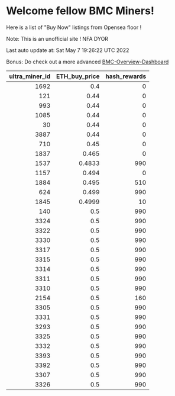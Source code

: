 # Welcome fellow BMC Miners!
Here is a list of "Buy Now" listings from Opensea floor !

Note: This is an unofficial site ! NFA DYOR

Last auto update at: Sat May  7 19:26:22 UTC 2022

Bonus: Do check out a more advanced [BMC-Overview-Dashboard](https://dune.com/defifunk/BMC-Overview-Dashboard)


|   ultra_miner_id |   ETH_buy_price |   hash_rewards |
|-----------------:|----------------:|---------------:|
|             1692 |          0.4    |              0 |
|              121 |          0.44   |              0 |
|              993 |          0.44   |              0 |
|             1085 |          0.44   |              0 |
|               30 |          0.44   |              0 |
|             3887 |          0.44   |              0 |
|              710 |          0.45   |              0 |
|             1837 |          0.465  |              0 |
|             1537 |          0.4833 |            990 |
|             1157 |          0.494  |              0 |
|             1884 |          0.495  |            510 |
|              624 |          0.499  |            990 |
|             1845 |          0.4999 |             10 |
|              140 |          0.5    |            990 |
|             3324 |          0.5    |            990 |
|             3322 |          0.5    |            990 |
|             3330 |          0.5    |            990 |
|             3317 |          0.5    |            990 |
|             3315 |          0.5    |            990 |
|             3314 |          0.5    |            990 |
|             3311 |          0.5    |            990 |
|             3310 |          0.5    |            990 |
|             2154 |          0.5    |            160 |
|             3305 |          0.5    |            990 |
|             3331 |          0.5    |            990 |
|             3293 |          0.5    |            990 |
|             3325 |          0.5    |            990 |
|             3332 |          0.5    |            990 |
|             3393 |          0.5    |            990 |
|             3392 |          0.5    |            990 |
|             3307 |          0.5    |            990 |
|             3326 |          0.5    |            990 |